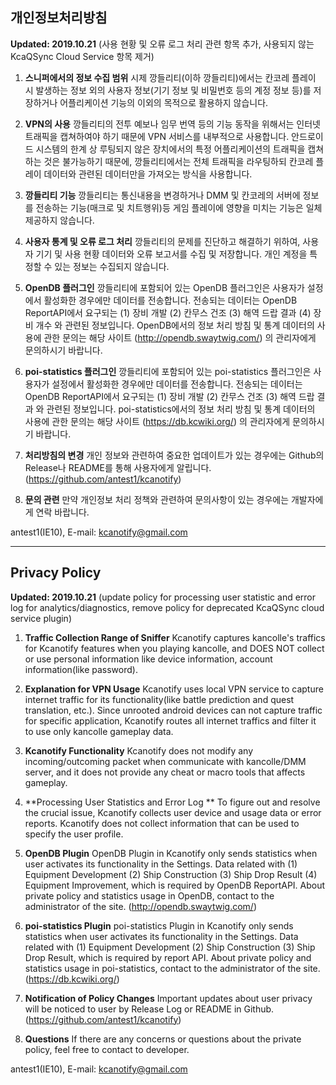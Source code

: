 ## 개인정보처리방침

**Updated: 2019.10.21** (사용 현황 및 오류 로그 처리 관련 항목 추가, 사용되지 않는 KcaQSync Cloud Service 항목 제거)

1. **스니퍼에서의 정보 수집 범위** 시제 깡들리티(이하 깡들리티)에서는 칸코레 플레이 시 발생하는 정보 외의 사용자 정보(기기 정보 및 비밀번호 등의 계정 정보 등)를 저장하거나 어플리케이션 기능의 이외의 목적으로 활용하지 않습니다.

2. **VPN의 사용** 깡들리티의 전투 예보나 임무 번역 등의 기능 동작을 위해서는 인터넷 트래픽을 캡쳐하여야 하기 때문에 VPN 서비스를 내부적으로 사용합니다. 안드로이드 시스템의 한계 상 루팅되지 않은 장치에서의 특정 어플리케이션의 트래픽을 캡쳐하는 것은 불가능하기 때문에, 깡들리티에서는 전체 트래픽을 라우팅하되 칸코레 플레이 데이터와 관련된 데이터만을 가져오는 방식을 사용합니다.

3. **깡들리티 기능** 깡들리티는 통신내용을 변경하거나 DMM 및 칸코레의 서버에 정보를 전송하는 기능(매크로 및 치트행위)등 게임 플레이에 영향을 미치는 기능은 일체 제공하지 않습니다.

4. **사용자 통계 및 오류 로그 처리** 깡들리티의 문제를 진단하고 해결하기 위하여, 사용자 기기 및 사용 현황 데이터와 오류 보고서를 수집 및 저장합니다. 개인 계정을 특정할 수 있는 정보는 수집되지 않습니다.

5. **OpenDB 플러그인** 깡들리티에 포함되어 있는 OpenDB 플러그인은 사용자가 설정에서 활성화한 경우에만 데이터를 전송합니다. 전송되는 데이터는 OpenDB ReportAPI에서 요구되는 (1) 장비 개발 (2) 칸무스 건조 (3) 해역 드랍 결과 (4) 장비 개수 와 관련된 정보입니다.
OpenDB에서의 정보 처리 방침 및 통계 데이터의 사용에 관한 문의는 해당 사이트 (http://opendb.swaytwig.com/) 의 관리자에게 문의하시기 바랍니다.

6. **poi-statistics 플러그인** 깡들리티에 포함되어 있는 poi-statistics 플러그인은 사용자가 설정에서 활성화한 경우에만 데이터를 전송합니다. 전송되는 데이터는 OpenDB ReportAPI에서 요구되는 (1) 장비 개발 (2) 칸무스 건조 (3) 해역 드랍 결과 와 관련된 정보입니다.
poi-statistics에서의 정보 처리 방침 및 통계 데이터의 사용에 관한 문의는 해당 사이트 (https://db.kcwiki.org/) 의 관리자에게 문의하시기 바랍니다.

7. **처리방침의 변경** 개인 정보와 관련하여 중요한 업데이트가 있는 경우에는 Github의 Release나 README를 통해 사용자에게 알립니다. (https://github.com/antest1/kcanotify)

8. **문의 관련** 만약 개인정보 처리 정책와 관련하여 문의사항이 있는 경우에는 개발자에게 연락 바랍니다.

antest1(IE10), E-mail: kcanotify@gmail.com

<hr/>

## Privacy Policy

**Updated: 2019.10.21** (update policy for processing user statistic and error log for analytics/diagnostics, remove policy for deprecated KcaQSync cloud service plugin)

1. **Traffic Collection Range of Sniffer** Kcanotify captures kancolle's traffics for Kcanotify features when you playing kancolle, and DOES NOT collect or use personal information like device information, account information(like password).

2. **Explanation for VPN Usage** Kcanotify uses local VPN service to capture internet traffic for its functionality(like battle prediction and quest translation, etc.). Since unrooted android devices can not capture traffic for specific application, Kcanotify routes all internet traffics and filter it to use only kancolle gameplay data.

3. **Kcanotify Functionality** Kcanotify does not modify any incoming/outcoming packet when communicate with kancolle/DMM server, and it does not provide any cheat or macro tools that affects gameplay.

4. **Processing User Statistics and Error Log ** To figure out and resolve the crucial issue, Kcanotify collects user device and usage data or error reports. Kcanotify does not collect information that can be used to specify the user profile.

5. **OpenDB Plugin** OpenDB Plugin in Kcanotify only sends statistics when user activates its functionality in the Settings. Data related with (1) Equipment Development (2) Ship Construction (3) Ship Drop Result (4) Equipment Improvement, which is required by OpenDB ReportAPI.
About private policy and statistics usage in OpenDB, contact to the administrator of the site. (http://opendb.swaytwig.com/)

6. **poi-statistics Plugin** poi-statistics Plugin in Kcanotify only sends statistics when user activates its functionality in the Settings. Data related with (1) Equipment Development (2) Ship Construction (3) Ship Drop Result, which is required by report API.
About private policy and statistics usage in poi-statistics, contact to the administrator of the site. (https://db.kcwiki.org/)

7. **Notification of Policy Changes** Important updates about user privacy will be noticed to user by Release Log or README in Github. (https://github.com/antest1/kcanotify)

8. **Questions** If there are any concerns or questions about the private policy, feel free to contact to developer.

antest1(IE10), E-mail: kcanotify@gmail.com

